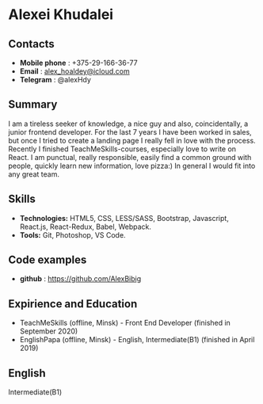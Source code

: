# Alexei Khudalei

## Contacts

- **Mobile phone** : +375-29-166-36-77
- **Email** : alex_hoaldey@icloud.com
- **Telegram** : @alexHdy

## Summary

I am a tireless seeker of knowledge, a nice guy and also, coincidentally, a junior frontend developer. For the last 7 years I have been worked in sales, but once I tried to create a landing page I really fell in love with the process. Recently I finished TeachMeSkills-courses, especially love to write on React. I am punctual, really responsible, easily find a common ground with people, quickly learn new information, love pizza:) In general I would fit into any great team.

## Skills

- **Technologies:** HTML5, CSS, LESS/SASS, Bootstrap, Javascript, React.js, React-Redux, Babel, Webpack.
- **Tools:** Git, Photoshop, VS Code.

## Code examples

- **github** : https://github.com/AlexBibig

## Expirience and Education

- TeachMeSkills (offline, Minsk) - Front End Developer (finished in September 2020)
- EnglishPapa (offline, Minsk) - English, Intermediate(B1) (finished in April 2019)

## English

Intermediate(B1)
